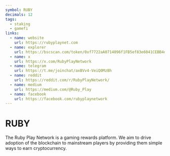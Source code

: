 ```yaml
---
symbol: RUBY
decimals: 12
tags:
  - staking
  - gamefi
links:
  - name: website
    url: https://rubyplaynet.com
  - name: explorer
    url: https://bscscan.com/token/0xf7722aA0714096f1FB5ef83e6041CEBB4d58a08e
  - name: x
    url: https://x.com/RubyPlayNetwork
  - name: telegram
    url: https://t.me/joinchat/axBVv4-VeiQ0MzBh
  - name: reddit
    url: https://reddit.com/r/RubyPlayNetwork/
  - name: medium
    url: https://medium.com/@Ruby_Play
  - name: facebook
    url: https://facebook.com/rubyplaynetwork
---
```


# RUBY

The Ruby Play Network is a gaming rewards platform. We aim to drive adoption of the blockchain to mainstream players by providing them simple ways to earn cryptocurrency.
